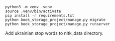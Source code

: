 ```shell
python3 -m venv .venv
source .venv/bin/activate
pip install -r requirements.txt
python book_storage_project/manage.py migrate
python book_storage_project/manage.py runserver
```

Add ukrainian stop words to nltk_data directory.
